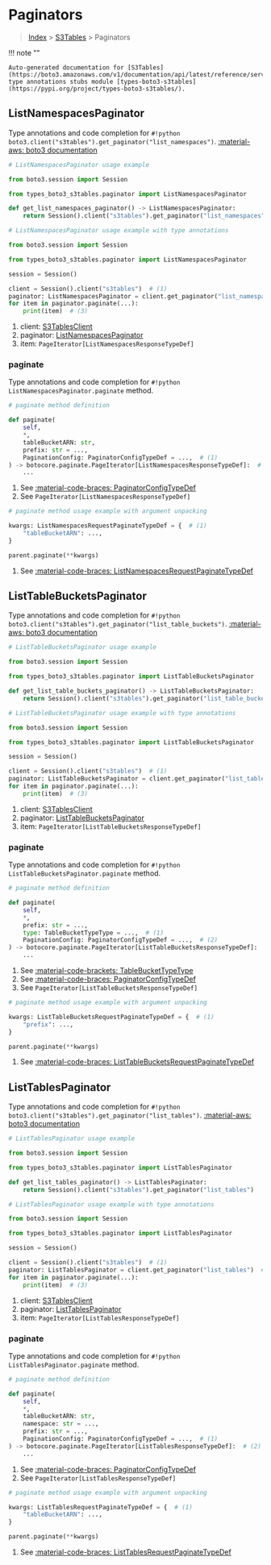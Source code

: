 # Paginators

> [Index](../README.md) > [S3Tables](./README.md) > Paginators

!!! note ""

    Auto-generated documentation for [S3Tables](https://boto3.amazonaws.com/v1/documentation/api/latest/reference/services/s3tables.html#s3tables)
    type annotations stubs module [types-boto3-s3tables](https://pypi.org/project/types-boto3-s3tables/).

## ListNamespacesPaginator

Type annotations and code completion for `#!python boto3.client("s3tables").get_paginator("list_namespaces")`.
[:material-aws: boto3 documentation](https://boto3.amazonaws.com/v1/documentation/api/latest/reference/services/s3tables/paginator/ListNamespaces.html#S3Tables.Paginator.ListNamespaces)

```python
# ListNamespacesPaginator usage example

from boto3.session import Session

from types_boto3_s3tables.paginator import ListNamespacesPaginator

def get_list_namespaces_paginator() -> ListNamespacesPaginator:
    return Session().client("s3tables").get_paginator("list_namespaces")
```

```python
# ListNamespacesPaginator usage example with type annotations

from boto3.session import Session

from types_boto3_s3tables.paginator import ListNamespacesPaginator

session = Session()

client = Session().client("s3tables")  # (1)
paginator: ListNamespacesPaginator = client.get_paginator("list_namespaces")  # (2)
for item in paginator.paginate(...):
    print(item)  # (3)
```

1. client: [S3TablesClient](./client.md)
2. paginator: [ListNamespacesPaginator](./paginators.md#listnamespacespaginator)
3. item: `PageIterator[ListNamespacesResponseTypeDef]`


### paginate

Type annotations and code completion for `#!python ListNamespacesPaginator.paginate` method.

```python
# paginate method definition

def paginate(
    self,
    *,
    tableBucketARN: str,
    prefix: str = ...,
    PaginationConfig: PaginatorConfigTypeDef = ...,  # (1)
) -> botocore.paginate.PageIterator[ListNamespacesResponseTypeDef]:  # (2)
    ...
```

1. See [:material-code-braces: PaginatorConfigTypeDef](./type_defs.md#paginatorconfigtypedef)
2. See `PageIterator[ListNamespacesResponseTypeDef]`


```python
# paginate method usage example with argument unpacking

kwargs: ListNamespacesRequestPaginateTypeDef = {  # (1)
    "tableBucketARN": ...,
}

parent.paginate(**kwargs)
```

1. See [:material-code-braces: ListNamespacesRequestPaginateTypeDef](./type_defs.md#listnamespacesrequestpaginatetypedef)
## ListTableBucketsPaginator

Type annotations and code completion for `#!python boto3.client("s3tables").get_paginator("list_table_buckets")`.
[:material-aws: boto3 documentation](https://boto3.amazonaws.com/v1/documentation/api/latest/reference/services/s3tables/paginator/ListTableBuckets.html#S3Tables.Paginator.ListTableBuckets)

```python
# ListTableBucketsPaginator usage example

from boto3.session import Session

from types_boto3_s3tables.paginator import ListTableBucketsPaginator

def get_list_table_buckets_paginator() -> ListTableBucketsPaginator:
    return Session().client("s3tables").get_paginator("list_table_buckets")
```

```python
# ListTableBucketsPaginator usage example with type annotations

from boto3.session import Session

from types_boto3_s3tables.paginator import ListTableBucketsPaginator

session = Session()

client = Session().client("s3tables")  # (1)
paginator: ListTableBucketsPaginator = client.get_paginator("list_table_buckets")  # (2)
for item in paginator.paginate(...):
    print(item)  # (3)
```

1. client: [S3TablesClient](./client.md)
2. paginator: [ListTableBucketsPaginator](./paginators.md#listtablebucketspaginator)
3. item: `PageIterator[ListTableBucketsResponseTypeDef]`


### paginate

Type annotations and code completion for `#!python ListTableBucketsPaginator.paginate` method.

```python
# paginate method definition

def paginate(
    self,
    *,
    prefix: str = ...,
    type: TableBucketTypeType = ...,  # (1)
    PaginationConfig: PaginatorConfigTypeDef = ...,  # (2)
) -> botocore.paginate.PageIterator[ListTableBucketsResponseTypeDef]:  # (3)
    ...
```

1. See [:material-code-brackets: TableBucketTypeType](./literals.md#tablebuckettypetype)
2. See [:material-code-braces: PaginatorConfigTypeDef](./type_defs.md#paginatorconfigtypedef)
3. See `PageIterator[ListTableBucketsResponseTypeDef]`


```python
# paginate method usage example with argument unpacking

kwargs: ListTableBucketsRequestPaginateTypeDef = {  # (1)
    "prefix": ...,
}

parent.paginate(**kwargs)
```

1. See [:material-code-braces: ListTableBucketsRequestPaginateTypeDef](./type_defs.md#listtablebucketsrequestpaginatetypedef)
## ListTablesPaginator

Type annotations and code completion for `#!python boto3.client("s3tables").get_paginator("list_tables")`.
[:material-aws: boto3 documentation](https://boto3.amazonaws.com/v1/documentation/api/latest/reference/services/s3tables/paginator/ListTables.html#S3Tables.Paginator.ListTables)

```python
# ListTablesPaginator usage example

from boto3.session import Session

from types_boto3_s3tables.paginator import ListTablesPaginator

def get_list_tables_paginator() -> ListTablesPaginator:
    return Session().client("s3tables").get_paginator("list_tables")
```

```python
# ListTablesPaginator usage example with type annotations

from boto3.session import Session

from types_boto3_s3tables.paginator import ListTablesPaginator

session = Session()

client = Session().client("s3tables")  # (1)
paginator: ListTablesPaginator = client.get_paginator("list_tables")  # (2)
for item in paginator.paginate(...):
    print(item)  # (3)
```

1. client: [S3TablesClient](./client.md)
2. paginator: [ListTablesPaginator](./paginators.md#listtablespaginator)
3. item: `PageIterator[ListTablesResponseTypeDef]`


### paginate

Type annotations and code completion for `#!python ListTablesPaginator.paginate` method.

```python
# paginate method definition

def paginate(
    self,
    *,
    tableBucketARN: str,
    namespace: str = ...,
    prefix: str = ...,
    PaginationConfig: PaginatorConfigTypeDef = ...,  # (1)
) -> botocore.paginate.PageIterator[ListTablesResponseTypeDef]:  # (2)
    ...
```

1. See [:material-code-braces: PaginatorConfigTypeDef](./type_defs.md#paginatorconfigtypedef)
2. See `PageIterator[ListTablesResponseTypeDef]`


```python
# paginate method usage example with argument unpacking

kwargs: ListTablesRequestPaginateTypeDef = {  # (1)
    "tableBucketARN": ...,
}

parent.paginate(**kwargs)
```

1. See [:material-code-braces: ListTablesRequestPaginateTypeDef](./type_defs.md#listtablesrequestpaginatetypedef)
